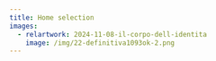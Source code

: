 ```yaml
---
title: Home selection
images:
  - relartwork: 2024-11-08-il-corpo-dell-identita
    image: /img/22-definitiva1093ok-2.png
---
```

